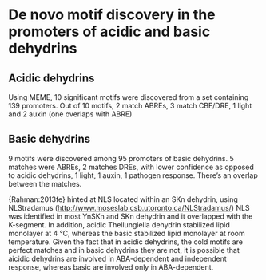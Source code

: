 # De novo motif discovery in the promoters of acidic and basic dehydrins

## Acidic dehydrins

Using MEME, 10 significant motifs were discovered from a set containing 139 promoters. Out of 10 motifs, 2 match ABREs, 3 match CBF/DRE, 1 light and 2 auxin (one overlaps with ABRE)


## Basic dehydrins

9 motifs were discovered among 95 promoters of basic dehydrins.  5 matches were ABREs, 2 matches DREs, with lower confidence as opposed to acidic dehydrins, 1 light, 1 auxin, 1 pathogen response. There’s an overlap between the matches.


{Rahman:2013fe} hinted at NLS located within an SKn dehydrin, using NLStradamus (http://www.moseslab.csb.utoronto.ca/NLStradamus/) NLS was identified in most YnSKn and SKn dehydrin and it overlapped with the K-segment. In addition, acidic Thellungiella dehydrin stabilized lipid monolayer at 4 °C, whereas the basic stabilized lipid monolayer at room temperature. Given the fact that in acidic dehydrins, the cold motifs are perfect matches and in basic dehydrins they are not, it is possible that aicidic dehydrins are involved in ABA-dependent and independent response, whereas basic are involved only in ABA-dependent.

